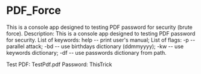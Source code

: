 # PDF_Force
This is a console app designed to testing PDF password for security (brute force).
Description: This is a console app designed to testing PDF
password for security.
List of keywords:
help -- print user's manual;
List of flags:
-p -- parallel attack;
-bd -- use birthdays dictionary (ddmmyyyy);
-kw -- use keywords dictionary;
-df -- use passwords dictionary from path.

Test PDF: TestPdf.pdf
Password: ThisTrick
